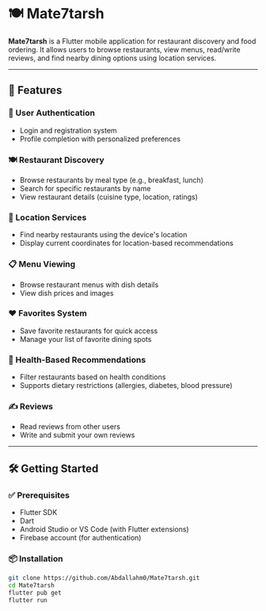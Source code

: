 # 🍽️ Mate7tarsh

**Mate7tarsh** is a Flutter mobile application for restaurant discovery and food ordering. It allows users to browse restaurants, view menus, read/write reviews, and find nearby dining options using location services.

---

## 🚀 Features

### 🔐 User Authentication
- Login and registration system
- Profile completion with personalized preferences

### 🍽️ Restaurant Discovery
- Browse restaurants by meal type (e.g., breakfast, lunch)
- Search for specific restaurants by name
- View restaurant details (cuisine type, location, ratings)

### 📍 Location Services
- Find nearby restaurants using the device's location
- Display current coordinates for location-based recommendations

### 📋 Menu Viewing
- Browse restaurant menus with dish details
- View dish prices and images

### ❤️ Favorites System
- Save favorite restaurants for quick access
- Manage your list of favorite dining spots

### 🥗 Health-Based Recommendations
- Filter restaurants based on health conditions
- Supports dietary restrictions (allergies, diabetes, blood pressure)

### ✍️ Reviews
- Read reviews from other users
- Write and submit your own reviews

---

## 🛠️ Getting Started

### ✅ Prerequisites
- Flutter SDK
- Dart
- Android Studio or VS Code (with Flutter extensions)
- Firebase account (for authentication)

### 📦 Installation

```bash
git clone https://github.com/Abdallahm0/Mate7tarsh.git
cd Mate7tarsh
flutter pub get
flutter run
